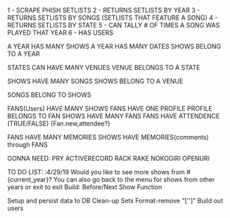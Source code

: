 1 - SCRAPE PHISH SETLISTS
2 - RETURNS SETLISTS BY YEAR
3 - RETURNS SETLISTS BY SONGS
    (SETLISTS THAT FEATURE A SONG)
4 - RETURNS SETLISTS BY STATE
5 - CAN TALLY # OF TIMES A SONG WAS PLAYED THAT YEAR
6 - HAS USERS



A YEAR HAS MANY SHOWS
A YEAR HAS MANY DATES
SHOWS BELONG TO A YEAR

STATES CAN HAVE MANY VENUES
VENUE BELONGS TO A STATE

SHOWS HAVE MANY SONGS
SHOWS BELONG TO A VENUE

SONGS BELONG TO SHOWS

FANS(Users) HAVE MANY SHOWS
FANS HAVE ONE PROFILE
PROFILE BELONGS TO FAN
SHOWS HAVE MANY FANS 
FANS HAVE ATTENDENCE (TRUE/FALSE) {Fan.new,attendee?}

FANS HAVE MANY MEMORIES
SHOWS HAVE MEMORIES(comments) through FANS

GONNA NEED:
PRY
ACTIVERECORD
RACK
RAKE
NOKOGIRI
OPENURI

TO DO LIST:
:4/29/19
Would you like to see more shows from #{current_year}?  You can also go back to the menu for shows from other years or exit to exit
Build: Before/Next Show Function
<!-- Finish Memory functionality -->
Setup and persist data to DB
Clean-up Sets Format-remove "['']"
Build out users